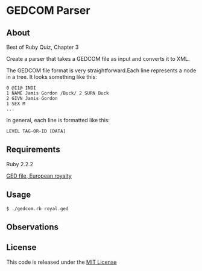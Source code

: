 # GEDCOM Parser

## About

Best of Ruby Quiz, Chapter 3

Create a parser that takes a GEDCOM file as input and converts it to XML.

The GEDCOM file format is very straightforward.Each line represents a node in a tree. It looks something like this:
    
    0 @I1@ INDI
    1 NAME Jamis Gordon /Buck/ 2 SURN Buck
    2 GIVN Jamis Gordon
    1 SEX M
    ...

In general, each line is formatted like this:

    LEVEL TAG-OR-ID [DATA]


## Requirements

Ruby 2.2.2

[GED file, European royalty](http://www.rubyquiz.com/royal.ged)


## Usage

    $ ./gedcom.rb royal.ged

## Observations

## License

This code is released under the [MIT License](http://www.opensource.org/licenses/MIT)


